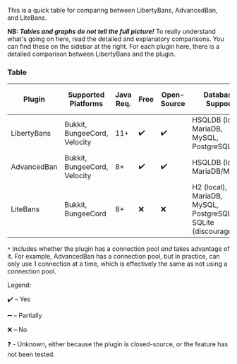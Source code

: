 This is a quick table for comparing between LibertyBans, AdvancedBan, and LiteBans.

**NB: *Tables and graphs do not tell the full picture!*** To really understand what's going on here, read the detailed and explanatory 
comparisons. You can find these on the sidebar at the right. For each plugin here, there is a detailed comparison between LibertyBans and the plugin.

### Table

| Plugin      | Supported Platforms          | Java Req. | Free | Open-Source | Database Support                                             | Thread-Safe Design | Semver API | Geyser Support | Multi-Proxy Support | Connection Pool* | Exempt Permissions | Server Scopes | Uses UUIDs | Import From                                                                      |
|-------------|------------------------------|-----------|------|-------------|--------------------------------------------------------------|--------------------|------------|----------------|---------------------|------------------|--------------------|---------------|------------|----------------------------------------------------------------------------------|
| LibertyBans | Bukkit, BungeeCord, Velocity | 11+       | ✔️   | ✔️          | HSQLDB (local), MariaDB, MySQL, PostgreSQL                   | ✔️                 | ✔️         | ✔️             | ✔️                  | ✔️               | ❌                  | ❌             | ✔️         | AdvancedBan, LiteBans, vanilla                                                   |
| AdvancedBan | Bukkit, BungeeCord, Velocity | 8+        | ✔️   | ✔️          | HSQLDB (local), MariaDB/MySQL                                | ❌                  | ❌          | ❓              | ❌                   | ❌                | ✔️                 | ❌             | ➖          | _                                                                                |
| LiteBans    | Bukkit, BungeeCord           | 8+        | ❌    | ❌           | H2 (local), MariaDB, MySQL, PostgreSQL, SQLite (discouraged) | ❓                  | ➖          | ❌              | ✔️                  | ❓                | ✔️                 | ✔️            | ✔️         | AdvancedBan, BanManager v4 and v5, BungeeAdminTools, MaxBans, UltraBans, vanilla |

`*` Includes whether the plugin has a connection pool *and* takes advantage of it. For example, AdvancedBan has a connection pool, but in practice, can only use 1 connection at a time, which is effectively the same as not using a connection pool.

Legend:

✔️ – Yes

➖ – Partially

❌ – No

❓ - Unknown, either because the plugin is closed-source, or the feature has not been tested.
